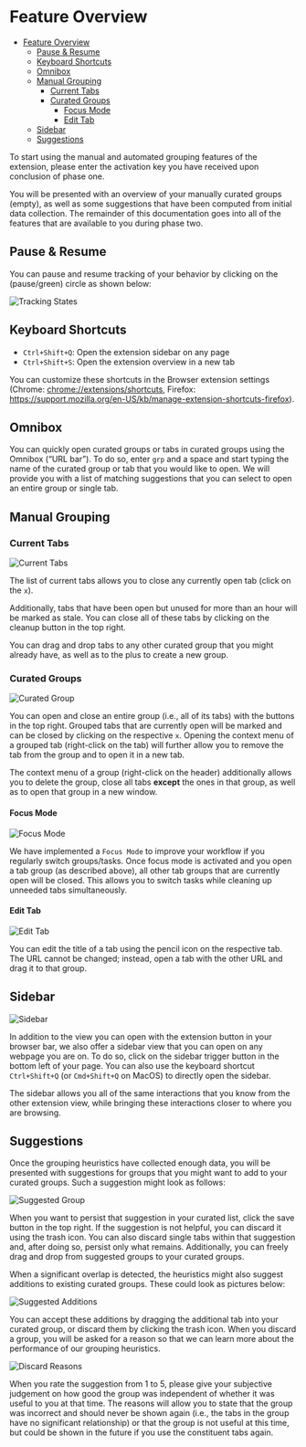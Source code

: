 # Feature Overview

- [Feature Overview](#feature-overview)
  - [Pause & Resume](#pause--resume)
  - [Keyboard Shortcuts](#keyboard-shortcuts)
  - [Omnibox](#omnibox)
  - [Manual Grouping](#manual-grouping)
    - [Current Tabs](#current-tabs)
    - [Curated Groups](#curated-groups)
      - [Focus Mode](#focus-mode)
      - [Edit Tab](#edit-tab)
  - [Sidebar](#sidebar)
  - [Suggestions](#suggestions)

To start using the manual and automated grouping features of the extension, please enter the activation key you have received upon conclusion of phase one.

You will be presented with an overview of your manually curated groups (empty), as well as some suggestions that have been computed from initial data collection. The remainder of this documentation goes into all of the features that are available to you during phase two.

## Pause & Resume

You can pause and resume tracking of your behavior by clicking on the (pause/green) circle as shown below:

![Tracking States](tracking_states.png)

## Keyboard Shortcuts

- `Ctrl+Shift+Q`: Open the extension sidebar on any page
- `Ctrl+Shift+S`: Open the extension overview in a new tab

You can customize these shortcuts in the Browser extension settings (Chrome: <chrome://extensions/shortcuts>, Firefox: <https://support.mozilla.org/en-US/kb/manage-extension-shortcuts-firefox>).

## Omnibox

You can quickly open curated groups or tabs in curated groups using the Omnibox (“URL bar”).
To do so, enter `grp` and a space and start typing the name of the curated group or tab that you would like to open.
We will provide you with a list of matching suggestions that you can select to open an entire group or single tab.

## Manual Grouping

### Current Tabs

![Current Tabs](current_tabs.png)

The list of current tabs allows you to close any currently open tab (click on the `x`).

Additionally, tabs that have been open but unused for more than an hour will be marked as stale. You can close all of these tabs by clicking on the cleanup button in the top right.

You can drag and drop tabs to any other curated group that you might already have, as well as to the plus to create a new group.

### Curated Groups

![Curated Group](curated_group.png)

You can open and close an entire group (i.e., all of its tabs) with the buttons in the top right. Grouped tabs that are currently open will be marked and can be closed by clicking on the respective `x`. Opening the context menu of a grouped tab (right-click on the tab) will further allow you to remove the tab from the group and to open it in a new tab.

The context menu of a group (right-click on the header) additionally allows you to delete the group, close all tabs **except** the ones in that group, as well as to open that group in a new window.

#### Focus Mode

![Focus Mode](focus_mode.png)

We have implemented a `Focus Mode` to improve your workflow if you regularly switch groups/tasks. Once focus mode is activated and you open a tab group (as described above), all other tab groups that are currently open will be closed. This allows you to switch tasks while cleaning up unneeded tabs simultaneously.

#### Edit Tab

![Edit Tab](edit_tab.png)

You can edit the title of a tab using the pencil icon on the respective tab. The URL cannot be changed; instead, open a tab with the other URL and drag it to that group.

## Sidebar

![Sidebar](sidebar.png)

In addition to the view you can open with the extension button in your browser bar, we also offer a sidebar view that you can open on any webpage you are on. To do so, click on the sidebar trigger button in the bottom left of your page. You can also use the keyboard shortcut `Ctrl+Shift+Q` (or `Cmd+Shift+Q` on MacOS) to directly open the sidebar.

The sidebar allows you all of the same interactions that you know from the other extension view, while bringing these interactions closer to where you are browsing.

## Suggestions

Once the grouping heuristics have collected enough data, you will be presented with suggestions for groups that you might want to add to your curated groups. Such a suggestion might look as follows:

![Suggested Group](suggested_group.png)

When you want to persist that suggestion in your curated list, click the save button in the top right. If the suggestion is not helpful, you can discard it using the trash icon. You can also discard single tabs within that suggestion and, after doing so, persist only what remains. Additionally, you can freely drag and drop from suggested groups to your curated groups.

When a significant overlap is detected, the heuristics might also suggest additions to existing curated groups. These could look as pictures below:

![Suggested Additions](additions.png)

You can accept these additions by dragging the additional tab into your curated group, or discard them by clicking the trash icon. When you discard a group, you will be asked for a reason so that we can learn more about the performance of our grouping heuristics.

![Discard Reasons](discard_reasons.png)

When you rate the suggestion from 1 to 5, please give your subjective judgement on how good the group was independent of whether it was useful to you at that time. The reasons will allow you to state that the group was incorrect and should never be shown again (i.e., the tabs in the group have no significant relationship) or that the group is not useful at this time, but could be shown in the future if you use the constituent tabs again.

